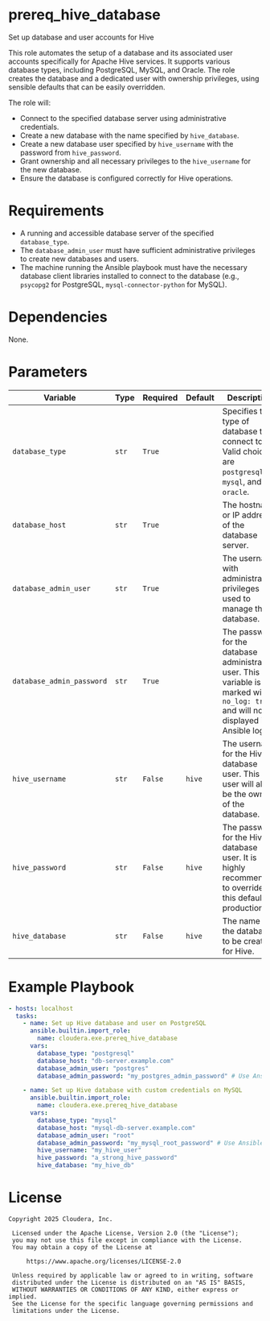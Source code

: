 # prereq_hive_database

Set up database and user accounts for Hive

This role automates the setup of a database and its associated user accounts specifically for Apache Hive services. It supports various database types, including PostgreSQL, MySQL, and Oracle. The role creates the database and a dedicated user with ownership privileges, using sensible defaults that can be easily overridden.

The role will:
- Connect to the specified database server using administrative credentials.
- Create a new database with the name specified by `hive_database`.
- Create a new database user specified by `hive_username` with the password from `hive_password`.
- Grant ownership and all necessary privileges to the `hive_username` for the new database.
- Ensure the database is configured correctly for Hive operations.

# Requirements

- A running and accessible database server of the specified `database_type`.
- The `database_admin_user` must have sufficient administrative privileges to create new databases and users.
- The machine running the Ansible playbook must have the necessary database client libraries installed to connect to the database (e.g., `psycopg2` for PostgreSQL, `mysql-connector-python` for MySQL).

# Dependencies

None.

# Parameters

| Variable | Type | Required | Default | Description |
| --- | --- | --- | --- | --- |
| `database_type` | `str` | `True` | | Specifies the type of database to connect to. Valid choices are `postgresql`, `mysql`, and `oracle`. |
| `database_host` | `str` | `True` | | The hostname or IP address of the database server. |
| `database_admin_user` | `str` | `True` | | The username with administrative privileges used to manage the database. |
| `database_admin_password` | `str` | `True` | | The password for the database administrative user. This variable is marked with `no_log: true` and will not be displayed in Ansible logs. |
| `hive_username` | `str` | `False` | `hive` | The username for the Hive database user. This user will also be the owner of the database. |
| `hive_password` | `str` | `False` | `hive` | The password for the Hive database user. It is highly recommended to override this default in production. |
| `hive_database` | `str` | `False` | `hive` | The name of the database to be created for Hive. |

# Example Playbook

```yaml
- hosts: localhost
  tasks:
    - name: Set up Hive database and user on PostgreSQL
      ansible.builtin.import_role:
        name: cloudera.exe.prereq_hive_database
      vars:
        database_type: "postgresql"
        database_host: "db-server.example.com"
        database_admin_user: "postgres"
        database_admin_password: "my_postgres_admin_password" # Use Ansible Vault for this

    - name: Set up Hive database with custom credentials on MySQL
      ansible.builtin.import_role:
        name: cloudera.exe.prereq_hive_database
      vars:
        database_type: "mysql"
        database_host: "mysql-db-server.example.com"
        database_admin_user: "root"
        database_admin_password: "my_mysql_root_password" # Use Ansible Vault for this
        hive_username: "my_hive_user"
        hive_password: "a_strong_hive_password"
        hive_database: "my_hive_db"
```

# License

```
Copyright 2025 Cloudera, Inc.

 Licensed under the Apache License, Version 2.0 (the "License");
 you may not use this file except in compliance with the License.
 You may obtain a copy of the License at

     https://www.apache.org/licenses/LICENSE-2.0

 Unless required by applicable law or agreed to in writing, software
 distributed under the License is distributed on an "AS IS" BASIS,
 WITHOUT WARRANTIES OR CONDITIONS OF ANY KIND, either express or implied.
 See the License for the specific language governing permissions and
 limitations under the License.
```
